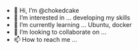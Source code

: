 - 👋 Hi, I’m @chokedcake
- 👀 I’m interested in ... developing my skills
- 🌱 I’m currently learning ... Ubuntu, docker
- 💞️ I’m looking to collaborate on ...
- 📫 How to reach me ...

<!---
chokedcake/chokedcake is a ✨ special ✨ repository because its `README.md` (this file) appears on your GitHub profile.
You can click the Preview link to take a look at your changes.
--->
